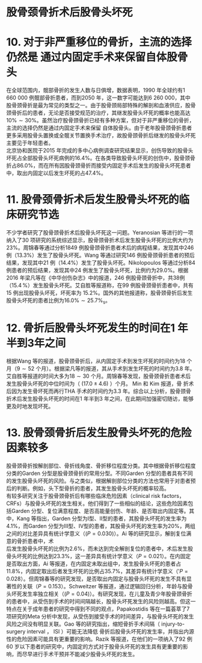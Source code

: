 # 股骨颈骨折术后股骨头坏死  
# 10.  对于非严重移位的骨折，主流的选择仍然是 通过内固定手术来保留自体股骨头  
在全球范围内，髋部骨折的发生人数与日俱增，数据表明，1990 年全球约有1 660 000 例髋部骨折患者，而到2050 年，这一数字可能达到6 260 000，其中股骨颈骨折是最为常见的类型之一。由于股骨颈局部特殊的解剖和血液供应，股骨颈骨折后的患者，无论是否接受规范的治疗，其继发股骨头坏死的概率也能高达$10\%\sim30\%$。虽然治疗股骨颈骨折已经有多种方案，但对于非严重移位的骨折，主流的选择仍然是通过内固定手术来保留 自体股骨头。由于老年股骨颈骨折患者更多采用股骨头置换或全髋关节置换手术治疗，故股骨颈骨折后继发的股骨头坏死主要见于年轻患者。  
北京协和医院于2015 年完成的多中心病例调查研究结果显示，创伤导致的股骨头坏死占全部股骨头坏死病例的$16.4\%$。在各类导致股骨头坏死的创伤中，股骨颈骨折占$86.0\%$，而在所有因股骨颈骨折而接受内固定手术后发生的股骨头坏死患者中，取出内固定以后发生坏死的占$47.4\%$。  
# 11. 股骨颈骨折术后发生股骨头坏死的临床研究节选  
不少学者研究了股骨颈骨折术后股骨头坏死这一问题。Yeranosian 等进行的一项纳入了30 项研究的系统综述显示，股骨颈骨折术后发生股骨头坏死的比例大约为$23\%$。周锦春等通过分析1849 例股骨颈骨折患者术后的病程结果，发现其中246例（$13.3\%$）发生了股骨头坏死。Wang 等通过研究146 例股骨颈骨折患者的预后结果，发现其中21 例（$14.4\%$）发生了股骨头坏死。Nikolopoulos 等通过分析84 例患者的预后结果，发现其中24 例发生了股骨头坏死，比例约为$29.0\%$。根据2016 年梁凡等在《中华创伤杂志》中的报道，246 例股骨颈骨折中，共38例（$15.4\,\%$）发生股骨头坏死。艾自胜等报道称，在99 例股骨颈骨折患者中，共有15 例出现股骨头坏死，坏死率为 $15.2\%$。国外的其他报道称，股骨颈骨折后发生股骨头坏死的患者比例为$16.0\%\sim25.7\%_{\textrm{s}}$。  
# 12. 骨折后股骨头坏死发生的时间在1 年半到3年之间  
根据Wang 等的报道，股骨颈骨折后，从内固定手术到发生坏死的时间约为18 个月（$9\sim52$ 个月）。根据梁凡等的报道，其从手术到发生坏死的时间约为3.8 年。艾自胜等报道的时间大多为$18\sim30$ 个月。周锦春等发现，股骨颈骨折患者术后发生股骨头坏死的中位时间为（ $(17.0\pm4.6)$ ）个月。 Min  和 Kim  报道，骨 折术后因为发生骨坏死而再行THA 手术的时间约为3.3 年。综合以上分析，股骨颈骨折术后发生股骨头坏死的时间在1 年半到3 年之间，在此期间加强密切随访，能够更及时地发现坏死。  
# 13. 股骨颈骨折后发生股骨头坏死的危险因素较多  
股骨颈骨折按解剖部位、骨折线角度、骨折移位程度分类。其中根据骨折移位程度分类的Garden 分型是股骨颈骨折的常用分型。不同Garden 分型的患者具有不同的发生股骨头坏死的风险。与之类似，根据解剖部位分类的方法也常用于对患者预后的判断。例如，头下型骨折的患者，其发生股骨头坏死的概率较高。  
有较多研究关注于股骨颈骨折后有哪些临床危险因素（clinical risk factors，CRFs）与股骨头坏死的发生相关。他们得到了一些相似的结论，这些危险因素包括Garden 分型、复位满意程度、是否高能量创伤、年龄、是否取出内固定等。其中，Kang 等指出，Garden 分型为Ⅰ型、Ⅱ型的患者，其股骨头坏死的发生率为$4.1\%$，而Garden 分型为Ⅲ型、Ⅳ型的患者，其股骨头坏死的发生率为$20\%$，两组之间的对比差异具有统计学意义（$\scriptstyle(P=0.030)$）。Ai 等的研究显示，解剖复位满意的骨折患者中，术  
后发生股骨头坏死的比例为$2.6\%$，而未达到完全解剖复位的患者中，术后发生股骨头坏死的比例达到$23.3\%$，这一差异具有统计学意义（$\scriptstyle{P=0.021}$）。在内固定是否取出方面，Ai 等报道，在内固定未取出组中，发生股骨头坏死的患者占$11.8\%$，内固定取出后者发生坏死的比例占$35.7\%$，其差异有统计学意义（$'P{=}0.028$）。但周锦春等的研究发现，是否取出内固定与股骨头坏死的发生不具有显著性的关联（$\scriptstyle{P=0.153}$）。Schweitzer 等报道，通过逻辑回归分析，年龄与股骨头坏死发生率独立相关（$(P{=}0.04)$）。有研究发现，在儿童及青少年股骨颈骨折的患者中，从受伤到手术的时间间隔越长，股骨头坏死发生的风险则越高。但这一特点在关于成年患者的研究中得到不同的观点，Papakostidis 等在一篇荟萃了7 项研究的Meta 分析中发现，从受伤到接受手术的时间差异，与股骨头坏死的发生风险之间没有明显关联。Gao 等的研究指出，缩短骨折手术间隔（ injury-to-surgery interval ， ISI ）可能无法降低 骨折后股骨头坏死的发生率，并指出内源性的危险因素可能具有更重要的影响。Razik 等报道，在他们的一项纳入了92 例60 岁以下患者的研究中，内固定的方式对于股骨头坏死的发生具有更重要的影响，而尽早进行手术干预并不能减少股骨头坏死的发生。  
